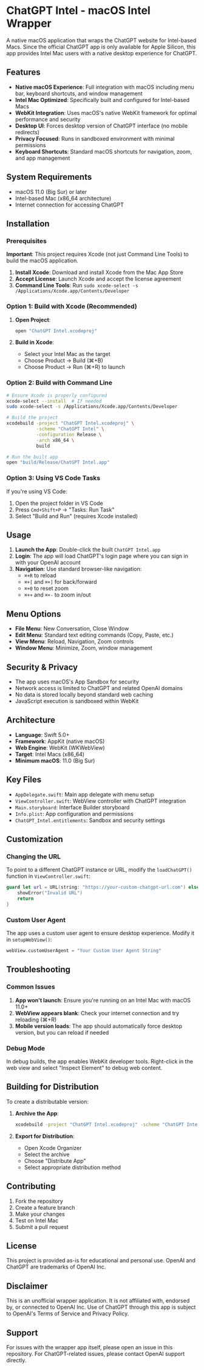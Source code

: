 # ChatGPT Intel - macOS Intel Wrapper

A native macOS application that wraps the ChatGPT website for Intel-based Macs. Since the official ChatGPT app is only available for Apple Silicon, this app provides Intel Mac users with a native desktop experience for ChatGPT.

## Features

- **Native macOS Experience**: Full integration with macOS including menu bar, keyboard shortcuts, and window management
- **Intel Mac Optimized**: Specifically built and configured for Intel-based Macs
- **WebKit Integration**: Uses macOS's native WebKit framework for optimal performance and security
- **Desktop UI**: Forces desktop version of ChatGPT interface (no mobile redirects)
- **Privacy Focused**: Runs in sandboxed environment with minimal permissions
- **Keyboard Shortcuts**: Standard macOS shortcuts for navigation, zoom, and app management

## System Requirements

- macOS 11.0 (Big Sur) or later
- Intel-based Mac (x86_64 architecture)
- Internet connection for accessing ChatGPT

## Installation

### Prerequisites

**Important**: This project requires Xcode (not just Command Line Tools) to build the macOS application.

1. **Install Xcode**: Download and install Xcode from the Mac App Store
2. **Accept License**: Launch Xcode and accept the license agreement
3. **Command Line Tools**: Run `sudo xcode-select -s /Applications/Xcode.app/Contents/Developer`

### Option 1: Build with Xcode (Recommended)

1. **Open Project**:

   ```bash
   open "ChatGPT Intel.xcodeproj"
   ```

2. **Build in Xcode**:
   - Select your Intel Mac as the target
   - Choose Product → Build (⌘+B)
   - Choose Product → Run (⌘+R) to launch

### Option 2: Build with Command Line

```bash
# Ensure Xcode is properly configured
xcode-select --install  # If needed
sudo xcode-select -s /Applications/Xcode.app/Contents/Developer

# Build the project
xcodebuild -project "ChatGPT Intel.xcodeproj" \
           -scheme "ChatGPT Intel" \
           -configuration Release \
           -arch x86_64 \
           build

# Run the built app
open "build/Release/ChatGPT Intel.app"
```

### Option 3: Using VS Code Tasks

If you're using VS Code:

1. Open the project folder in VS Code
2. Press `Cmd+Shift+P` → "Tasks: Run Task"
3. Select "Build and Run" (requires Xcode installed)

## Usage

1. **Launch the App**: Double-click the built `ChatGPT Intel.app`
2. **Login**: The app will load ChatGPT's login page where you can sign in with your OpenAI account
3. **Navigation**: Use standard browser-like navigation:
   - `⌘+R` to reload
   - `⌘+[` and `⌘+]` for back/forward
   - `⌘+0` to reset zoom
   - `⌘++` and `⌘+-` to zoom in/out

## Menu Options

- **File Menu**: New Conversation, Close Window
- **Edit Menu**: Standard text editing commands (Copy, Paste, etc.)
- **View Menu**: Reload, Navigation, Zoom controls
- **Window Menu**: Minimize, Zoom, window management

## Security & Privacy

- The app uses macOS's App Sandbox for security
- Network access is limited to ChatGPT and related OpenAI domains
- No data is stored locally beyond standard web caching
- JavaScript execution is sandboxed within WebKit

## Architecture

- **Language**: Swift 5.0+
- **Framework**: AppKit (native macOS)
- **Web Engine**: WebKit (WKWebView)
- **Target**: Intel Macs (x86_64)
- **Minimum macOS**: 11.0 (Big Sur)

## Key Files

- `AppDelegate.swift`: Main app delegate with menu setup
- `ViewController.swift`: WebView controller with ChatGPT integration
- `Main.storyboard`: Interface Builder storyboard
- `Info.plist`: App configuration and permissions
- `ChatGPT_Intel.entitlements`: Sandbox and security settings

## Customization

### Changing the URL

To point to a different ChatGPT instance or URL, modify the `loadChatGPT()` function in `ViewController.swift`:

```swift
guard let url = URL(string: "https://your-custom-chatgpt-url.com") else {
    showError("Invalid URL")
    return
}
```

### Custom User Agent

The app uses a custom user agent to ensure desktop experience. Modify it in `setupWebView()`:

```swift
webView.customUserAgent = "Your Custom User Agent String"
```

## Troubleshooting

### Common Issues

1. **App won't launch**: Ensure you're running on an Intel Mac with macOS 11.0+
2. **WebView appears blank**: Check your internet connection and try reloading (⌘+R)
3. **Mobile version loads**: The app should automatically force desktop version, but you can reload if needed

### Debug Mode

In debug builds, the app enables WebKit developer tools. Right-click in the web view and select "Inspect Element" to debug web content.

## Building for Distribution

To create a distributable version:

1. **Archive the App**:

   ```bash
   xcodebuild -project "ChatGPT Intel.xcodeproj" -scheme "ChatGPT Intel" -configuration Release ARCHS=x86_64 archive -archivePath "ChatGPT Intel.xcarchive"
   ```

2. **Export for Distribution**:
   - Open Xcode Organizer
   - Select the archive
   - Choose "Distribute App"
   - Select appropriate distribution method

## Contributing

1. Fork the repository
2. Create a feature branch
3. Make your changes
4. Test on Intel Mac
5. Submit a pull request

## License

This project is provided as-is for educational and personal use. OpenAI and ChatGPT are trademarks of OpenAI Inc.

## Disclaimer

This is an unofficial wrapper application. It is not affiliated with, endorsed by, or connected to OpenAI Inc. Use of ChatGPT through this app is subject to OpenAI's Terms of Service and Privacy Policy.

## Support

For issues with the wrapper app itself, please open an issue in this repository. For ChatGPT-related issues, please contact OpenAI support directly.
